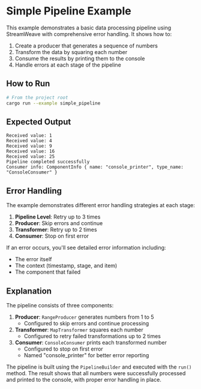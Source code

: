 # Simple Pipeline Example

This example demonstrates a basic data processing pipeline using StreamWeave with comprehensive error handling. It shows how to:
1. Create a producer that generates a sequence of numbers
2. Transform the data by squaring each number
3. Consume the results by printing them to the console
4. Handle errors at each stage of the pipeline

## How to Run

```bash
# From the project root
cargo run --example simple_pipeline
```

## Expected Output

```
Received value: 1
Received value: 4
Received value: 9
Received value: 16
Received value: 25
Pipeline completed successfully
Consumer info: ComponentInfo { name: "console_printer", type_name: "ConsoleConsumer" }
```

## Error Handling

The example demonstrates different error handling strategies at each stage:

1. **Pipeline Level**: Retry up to 3 times
2. **Producer**: Skip errors and continue
3. **Transformer**: Retry up to 2 times
4. **Consumer**: Stop on first error

If an error occurs, you'll see detailed error information including:
- The error itself
- The context (timestamp, stage, and item)
- The component that failed

## Explanation

The pipeline consists of three components:

1. **Producer**: `RangeProducer` generates numbers from 1 to 5
   - Configured to skip errors and continue processing
2. **Transformer**: `MapTransformer` squares each number
   - Configured to retry failed transformations up to 2 times
3. **Consumer**: `ConsoleConsumer` prints each transformed number
   - Configured to stop on first error
   - Named "console_printer" for better error reporting

The pipeline is built using the `PipelineBuilder` and executed with the `run()` method. The result shows that all numbers were successfully processed and printed to the console, with proper error handling in place. 